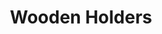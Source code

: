 ---
layout: products
category: products
name: Wooden Holders
image: wooden-holder.jpg
title: Wooden Holders
filter: accessories
price: 9.99
---